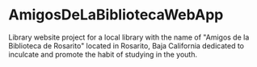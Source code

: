 # AmigosDeLaBibliotecaWebApp
Library website project for a local library with the name of "Amigos de la Biblioteca de Rosarito" located in Rosarito, Baja California dedicated to inculcate and promote the habit of studying in the youth.
